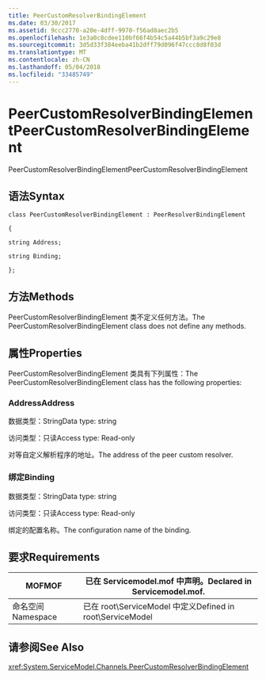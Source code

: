 ```yaml
---
title: PeerCustomResolverBindingElement
ms.date: 03/30/2017
ms.assetid: 9ccc2770-a20e-4dff-9970-f56ad8aec2b5
ms.openlocfilehash: 1e3a0c8cdee110bf66f4b54c5a44b5bf3a9c29e8
ms.sourcegitcommit: 3d5d33f384eeba41b2dff79d096f47ccc8d8f03d
ms.translationtype: MT
ms.contentlocale: zh-CN
ms.lasthandoff: 05/04/2018
ms.locfileid: "33485749"
---
```

# <a name="peercustomresolverbindingelement"></a><span data-ttu-id="c650d-102">PeerCustomResolverBindingElement</span><span class="sxs-lookup"><span data-stu-id="c650d-102">PeerCustomResolverBindingElement</span></span>
<span data-ttu-id="c650d-103">PeerCustomResolverBindingElement</span><span class="sxs-lookup"><span data-stu-id="c650d-103">PeerCustomResolverBindingElement</span></span>  
  
## <a name="syntax"></a><span data-ttu-id="c650d-104">语法</span><span class="sxs-lookup"><span data-stu-id="c650d-104">Syntax</span></span>  
 `class PeerCustomResolverBindingElement : PeerResolverBindingElement`  
  
 `{`  
  
 `string Address;`  
  
 `string Binding;`  
  
 `};`  
  
## <a name="methods"></a><span data-ttu-id="c650d-105">方法</span><span class="sxs-lookup"><span data-stu-id="c650d-105">Methods</span></span>  
 <span data-ttu-id="c650d-106">PeerCustomResolverBindingElement 类不定义任何方法。</span><span class="sxs-lookup"><span data-stu-id="c650d-106">The PeerCustomResolverBindingElement class does not define any methods.</span></span>  
  
## <a name="properties"></a><span data-ttu-id="c650d-107">属性</span><span class="sxs-lookup"><span data-stu-id="c650d-107">Properties</span></span>  
 <span data-ttu-id="c650d-108">PeerCustomResolverBindingElement 类具有下列属性：</span><span class="sxs-lookup"><span data-stu-id="c650d-108">The PeerCustomResolverBindingElement class has the following properties:</span></span>  
  
### <a name="address"></a><span data-ttu-id="c650d-109">Address</span><span class="sxs-lookup"><span data-stu-id="c650d-109">Address</span></span>  
 <span data-ttu-id="c650d-110">数据类型：String</span><span class="sxs-lookup"><span data-stu-id="c650d-110">Data type: string</span></span>  
  
 <span data-ttu-id="c650d-111">访问类型：只读</span><span class="sxs-lookup"><span data-stu-id="c650d-111">Access type: Read-only</span></span>  
  
 <span data-ttu-id="c650d-112">对等自定义解析程序的地址。</span><span class="sxs-lookup"><span data-stu-id="c650d-112">The address of the peer custom resolver.</span></span>  
  
### <a name="binding"></a><span data-ttu-id="c650d-113">绑定</span><span class="sxs-lookup"><span data-stu-id="c650d-113">Binding</span></span>  
 <span data-ttu-id="c650d-114">数据类型：String</span><span class="sxs-lookup"><span data-stu-id="c650d-114">Data type: string</span></span>  
  
 <span data-ttu-id="c650d-115">访问类型：只读</span><span class="sxs-lookup"><span data-stu-id="c650d-115">Access type: Read-only</span></span>  
  
 <span data-ttu-id="c650d-116">绑定的配置名称。</span><span class="sxs-lookup"><span data-stu-id="c650d-116">The configuration name of the binding.</span></span>  
  
## <a name="requirements"></a><span data-ttu-id="c650d-117">要求</span><span class="sxs-lookup"><span data-stu-id="c650d-117">Requirements</span></span>  
  
|<span data-ttu-id="c650d-118">MOF</span><span class="sxs-lookup"><span data-stu-id="c650d-118">MOF</span></span>|<span data-ttu-id="c650d-119">已在 Servicemodel.mof 中声明。</span><span class="sxs-lookup"><span data-stu-id="c650d-119">Declared in Servicemodel.mof.</span></span>|  
|---------|-----------------------------------|  
|<span data-ttu-id="c650d-120">命名空间</span><span class="sxs-lookup"><span data-stu-id="c650d-120">Namespace</span></span>|<span data-ttu-id="c650d-121">已在 root\ServiceModel 中定义</span><span class="sxs-lookup"><span data-stu-id="c650d-121">Defined in root\ServiceModel</span></span>|  
  
## <a name="see-also"></a><span data-ttu-id="c650d-122">请参阅</span><span class="sxs-lookup"><span data-stu-id="c650d-122">See Also</span></span>  
 <xref:System.ServiceModel.Channels.PeerCustomResolverBindingElement>
